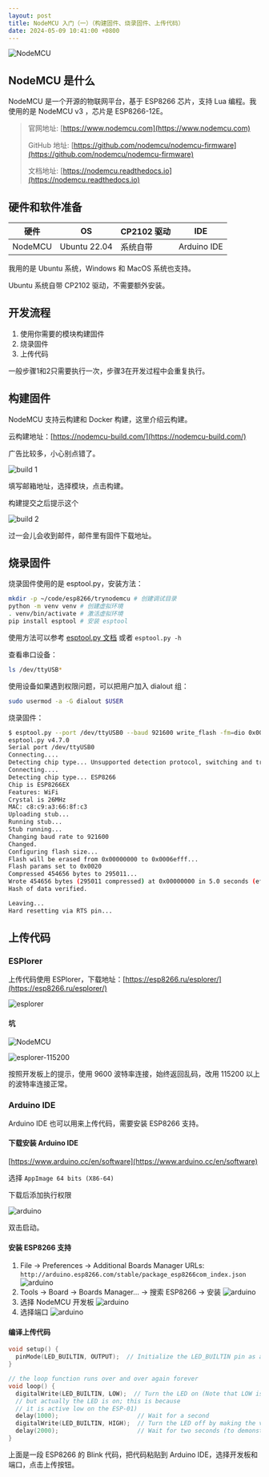 ```yaml
---
layout: post
title: NodeMCU 入门（一）（构建固件、烧录固件、上传代码）
date: 2024-05-09 10:41:00 +0800
---
```

![NodeMCU](/assets/img/NodeMCU/NodeMCU-1.jpg)

## NodeMCU 是什么

NodeMCU 是一个开源的物联网平台，基于 ESP8266 芯片，支持 Lua 编程。我使用的是 NodeMCU v3 ，芯片是 ESP8266-12E。

> 官网地址: [https://www.nodemcu.com](https://www.nodemcu.com)
>
> GitHub 地址: [https://github.com/nodemcu/nodemcu-firmware](https://github.com/nodemcu/nodemcu-firmware)
>
> 文档地址: [https://nodemcu.readthedocs.io](https://nodemcu.readthedocs.io)

## 硬件和软件准备

| 硬件 | OS | CP2102 驱动 | IDE |
| --- | --- | --- | --- |
| NodeMCU | Ubuntu 22.04 | 系统自带 | Arduino IDE |

我用的是 Ubuntu 系统，Windows 和 MacOS 系统也支持。

Ubuntu 系统自带 CP2102 驱动，不需要额外安装。

## 开发流程

1. 使用你需要的模块构建固件
2. 烧录固件
3. 上传代码

一般步骤1和2只需要执行一次，步骤3在开发过程中会重复执行。

## 构建固件

NodeMCU 支持云构建和 Docker 构建，这里介绍云构建。

云构建地址：[https://nodemcu-build.com/](https://nodemcu-build.com/)

广告比较多，小心别点错了。

![build 1](/assets/img/NodeMCU/cloud-build-1.png)

填写邮箱地址，选择模块，点击构建。

构建提交之后提示这个

![build 2](/assets/img/NodeMCU/cloud-build-2.png)

过一会儿会收到邮件，邮件里有固件下载地址。

## 烧录固件

烧录固件使用的是 esptool.py，安装方法：

```bash
mkdir -p ~/code/esp8266/trynodemcu # 创建调试目录
python -m venv venv # 创建虚拟环境
. venv/bin/activate # 激活虚拟环境
pip install esptool # 安装 esptool
```

使用方法可以参考 [esptool.py 文档](https://docs.espressif.com/projects/esptool/en/latest/esp32/) 或者 `esptool.py -h`

查看串口设备：

```bash
ls /dev/ttyUSB*
```

使用设备如果遇到权限问题，可以把用户加入 dialout 组：

```bash
sudo usermod -a -G dialout $USER
```

烧录固件：

```bash
$ esptool.py --port /dev/ttyUSB0 --baud 921600 write_flash -fm=dio 0x00000 ~/下载/nodemcu-release-7-modules-2024-05-09-03-10-36-float.bin
esptool.py v4.7.0
Serial port /dev/ttyUSB0
Connecting....
Detecting chip type... Unsupported detection protocol, switching and trying again...
Connecting....
Detecting chip type... ESP8266
Chip is ESP8266EX
Features: WiFi
Crystal is 26MHz
MAC: c8:c9:a3:66:8f:c3
Uploading stub...
Running stub...
Stub running...
Changing baud rate to 921600
Changed.
Configuring flash size...
Flash will be erased from 0x00000000 to 0x0006efff...
Flash params set to 0x0020
Compressed 454656 bytes to 295011...
Wrote 454656 bytes (295011 compressed) at 0x00000000 in 5.0 seconds (effective 729.2 kbit/s)...
Hash of data verified.

Leaving...
Hard resetting via RTS pin...
```

## 上传代码

### ESPlorer

上传代码使用 ESPlorer，下载地址：[https://esp8266.ru/esplorer/](https://esp8266.ru/esplorer/)

![esplorer](/assets/img/NodeMCU/ESPlorer_v0.2.0.png)

#### 坑

![NodeMCU](/assets/img/NodeMCU/NodeMCU-2.jpg)

![esplorer-115200](/assets/img/NodeMCU/ESPlorer_v0.2.0-1.png)

按照开发板上的提示，使用 9600 波特率连接，始终返回乱码，改用 115200 以上的波特率连接正常。

### Arduino IDE

Arduino IDE 也可以用来上传代码，需要安装 ESP8266 支持。

#### 下载安装 Arduino IDE

[https://www.arduino.cc/en/software](https://www.arduino.cc/en/software)

选择 `AppImage 64 bits (X86-64)`

下载后添加执行权限

![arduino](/assets/img/NodeMCU/arduino-ide-5.png)

双击启动。

#### 安装 ESP8266 支持

1. File -> Preferences -> Additional Boards Manager URLs: `http://arduino.esp8266.com/stable/package_esp8266com_index.json`
![arduino](/assets/img/NodeMCU/arduino-ide-1.png)
2. Tools -> Board -> Boards Manager... -> 搜索 ESP8266 -> 安装
![arduino](/assets/img/NodeMCU/arduino-ide-2.png)
3. 选择 NodeMCU 开发板
![arduino](/assets/img/NodeMCU/arduino-ide-3.png)
4. 选择端口
![arduino](/assets/img/NodeMCU/arduino-ide-4.png)

#### 编译上传代码

```c
void setup() {
  pinMode(LED_BUILTIN, OUTPUT);  // Initialize the LED_BUILTIN pin as an output
}

// the loop function runs over and over again forever
void loop() {
  digitalWrite(LED_BUILTIN, LOW);  // Turn the LED on (Note that LOW is the voltage level
  // but actually the LED is on; this is because
  // it is active low on the ESP-01)
  delay(1000);                      // Wait for a second
  digitalWrite(LED_BUILTIN, HIGH);  // Turn the LED off by making the voltage HIGH
  delay(2000);                      // Wait for two seconds (to demonstrate the active low LED)
}
```

上面是一段 ESP8266 的 Blink 代码，把代码粘贴到 Arduino IDE，选择开发板和端口，点击上传按钮。
